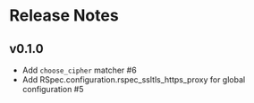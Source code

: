 # Release Notes

## v0.1.0

* Add `choose_cipher` matcher #6
* Add RSpec.configuration.rspec_ssltls_https_proxy for global configuration #5
